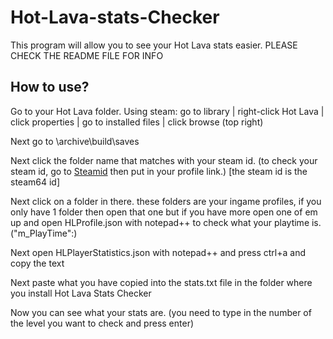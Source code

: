 # Hot-Lava-stats-Checker
This program will allow you to see your Hot Lava stats easier. PLEASE CHECK THE README FILE FOR INFO

## How to use?
Go to your Hot Lava folder. 
Using steam: go to library | right-click Hot Lava | click properties | go to installed files | click browse (top right)

Next go to \archive\build\saves

Next click the folder name that matches with your steam id. (to check your steam id, go to [Steamid](https://steamid.io) then put in your profile link.) [the steam id is the steam64 id]

Next click on a folder in there. these folders are your ingame profiles, if you only have 1 folder then open that one but if you have more open one of em up and open HLProfile.json with notepad++ to check what your playtime is. ("m_PlayTime":)

Next open HLPlayerStatistics.json with notepad++ and press ctrl+a and copy the text

Next paste what you have copied into the stats.txt file in the folder where you install Hot Lava Stats Checker

Now you can see what your stats are. (you need to type in the number of the level you want to check and press enter)

